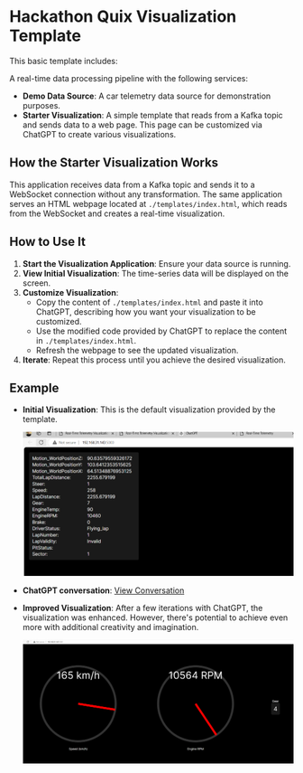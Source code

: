 # Hackathon Quix Visualization Template

This basic template includes:

A real-time data processing pipeline with the following services:

- **Demo Data Source**: A car telemetry data source for demonstration purposes.
- **Starter Visualization**: A simple template that reads from a Kafka topic and sends data to a web page. This page can be customized via ChatGPT to create various visualizations.

## How the Starter Visualization Works

This application receives data from a Kafka topic and sends it to a WebSocket connection without any transformation. The same application serves an HTML webpage located at `./templates/index.html`, which reads from the WebSocket and creates a real-time visualization.

## How to Use It

1. **Start the Visualization Application**: Ensure your data source is running.
2. **View Initial Visualization**: The time-series data will be displayed on the screen.
3. **Customize Visualization**:
    - Copy the content of `./templates/index.html` and paste it into ChatGPT, describing how you want your visualization to be customized.
    - Use the modified code provided by ChatGPT to replace the content in `./templates/index.html`.
    - Refresh the webpage to see the updated visualization.
4. **Iterate**: Repeat this process until you achieve the desired visualization.

## Example

- **Initial Visualization**: This is the default visualization provided by the template.

  ![Initial visualization](./images/image.png)

- **ChatGPT conversation**: [View Conversation](https://chatgpt.com/share/de44d4c7-fcbf-4eb5-8919-f999ab4b1bfb)

- **Improved Visualization**: After a few iterations with ChatGPT, the visualization was enhanced. However, there's potential to achieve even more with additional creativity and imagination.

  ![Improved visualization](./images/image-1.png)
